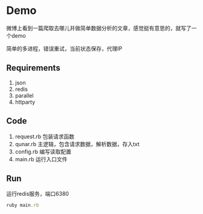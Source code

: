 # Demo

微博上看到一篇爬取去哪儿并做简单数据分析的文章，感觉挺有意思的，就写了一个demo

简单的多进程，错误重试，当前状态保存，代理IP

## Requirements

1. json
2. redis
3. parallel
4. httparty

## Code

1. request.rb 包装请求函数
2. qunar.rb 主逻辑，包含请求数据，解析数据，存入txt
3. config.rb 编写读取配置
4. main.rb 运行入口文件

## Run

运行redis服务，端口6380

```ruby
ruby main.rb
```
